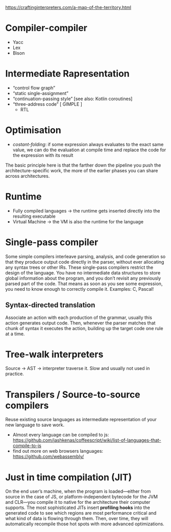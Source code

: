 https://craftinginterpreters.com/a-map-of-the-territory.html
# Compiler-compiler
* Yacc
* Lex
* Bison

# Intermediate Rapresentation
* “control flow graph” 
* “static single-assignment” 
* “continuation-passing style” [see also: Kotlin coroutines]
* “three-address code” [ GIMPLE ]
    * RTL

# Optimisation
* *costant-folding*: if some expression always evaluates to the exact same value, we can do the evaluation at compile time and replace the code for the expression with its result

The basic principle here is that the farther down the pipeline you push the architecture-specific work, the more of the earlier phases you can share across architectures.

# Runtime
* Fully compiled languages -> the runtime gets inserted directly into the resulting executable
* Virtual Machine -> the VM is also the runtime for the language

# Single-pass compiler
Some simple compilers interleave parsing, analysis, and code generation so that they produce output code directly in the parser, without ever allocating any syntax trees or other IRs. These single-pass compilers restrict the design of the language. You have no intermediate data structures to store global information about the program, and you don’t revisit any previously parsed part of the code. That means as soon as you see some expression, you need to know enough to correctly compile it. Examples: C, Pascal!

## Syntax-directed translation
Associate an action with each production of the grammar, usually this action generates output code.  Then, whenever the parser matches that chunk of syntax
it executes the action, building up the target code one rule at a time.

# Tree-walk interpreters
Source -> AST -> interpreter traverse it. Slow and usually not used in practice.

# Transpilers / Source-to-source compilers
Reuse existing source languages as intermediate representation of your new language to save work.
* Almost every language can be compiled to js: 
https://github.com/jashkenas/coffeescript/wiki/list-of-languages-that-compile-to-js
* find out more on web browsers languages: https://github.com/webassembly/

# Just in time compilation (JIT)
On the end user’s machine, when the program is loaded—either from source in the case of JS, or platform-independent bytecode for the JVM and CLR—you compile it to native for the architecture their computer supports. The most sophisticated JITs insert **profiling hooks** into the generated code to see which regions are most performance critical and what kind of data is flowing through them. Then, over time, they will automatically recompile those hot spots with more advanced optimizations.
